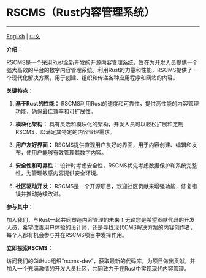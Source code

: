 # RSCMS（Rust内容管理系统）

---

[English](./README.md) | [中文](./README_cn.md)

**介绍：**

RSCMS是一个采用Rust全新开发的开源内容管理系统，旨在为开发人员提供一个强大高效的平台的数字内容管理系统。利用Rust的力量和性能，RSCMS提供了一个现代化解决方案，用于创建、组织和传递各种应用程序和网站的内容。

**关键特点：**

1. **基于Rust的性能：** RSCMS利用Rust的速度和可靠性，提供高性能的内容管理功能，确保最佳效率和可扩展性。

2. **模块化架构：** 具有灵活和模块化的架构，开发人员可以轻松扩展和定制RSCMS，以满足其特定的内容管理需求。

3. **用户友好界面：** RSCMS提供直观用户友好的界面，用于内容创建、编辑和发布，使用户能够有效管理其数字内容。

4. **安全性和可靠性：** 设计时考虑安全性，RSCMS优先考虑数据保护和系统完整性，为管理敏感内容提供安全环境。

5. **社区驱动开发：** RSCMS是一个开源项目，欢迎社区贡献来增强功能，修复错误并推动持续改进。

**参与其中：**

加入我们，与Rust一起共同塑造内容管理的未来！无论您是希望贡献代码的开发人员，希望改善用户体验的设计师，还是寻找现代CMS解决方案的内容创作者，每个人都有机会参与并在RSCMS项目中发挥作用。

**立即探索RSCMS：**

访问我们的GitHub组织“rscms-dev”，获取最新的代码库，为项目做出贡献，并加入一个充满激情的开发人员社区，共同致力于在Rust中实现现代内容管理。

